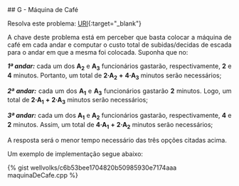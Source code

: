  <div id="maquina">
 
 </div>
## G - Máquina de Café

Resolva este problema:
[URI][uri-2670]{:target="_blank"}

<p align="justify">
A chave deste problema está em perceber que basta colocar a máquina de café em cada andar e computar o custo total de subidas/decidas de escada para o andar em que a mesma foi colocada. Suponha que no:
</p>

<p align="justify">
<b><i>1ª andar:</i></b> cada um dos <b>A<sub>2</sub></b> e <b>A<sub>3</sub></b> funcionários gastarão, respectivamente, <b>2</b> e <b>4</b> minutos. Portanto, um total de <b>2&centerdot;</b><b>A<sub>2</sub></b> <b>+</b> <b>4&centerdot;</b><b>A<sub>3</sub></b> minutos serão necessários;
 </p>
 
<p align="justify"> 
<b><i>2ª andar:</i></b> cada um dos <b>A<sub>1</sub></b> e <b>A<sub>3</sub></b> funcionários gastarão <b>2</b> minutos. Logo, um total de <b>2&centerdot;</b><b>A<sub>1</sub></b> <b>+</b> <b>2&centerdot;</b><b>A<sub>3</sub></b> minutos serão necessários;
</p>

<p align="justify">
<b><i>3ª andar:</i></b> cada um dos <b>A<sub>1</sub></b> e <b>A<sub>2</sub></b> funcionários gastarão, respectivamente, <b>4</b> e <b>2</b> minutos. Assim, um total de <b>4&centerdot;</b><b>A<sub>1</sub></b> <b>+</b> <b>2&centerdot;</b><b>A<sub>2</sub></b> minutos serão necessários;
</p>

<p align="justify">
A resposta será o menor tempo necessário das três opções citadas acima.

</p>

Um exemplo de implementação segue abaixo:

{% gist wellvolks/c6b53bee1704820b50985930e7174aaa maquinaDeCafe.cpp %}


[uri-2670]:		https://www.urionlinejudge.com.br/judge/pt/problems/view/2670

